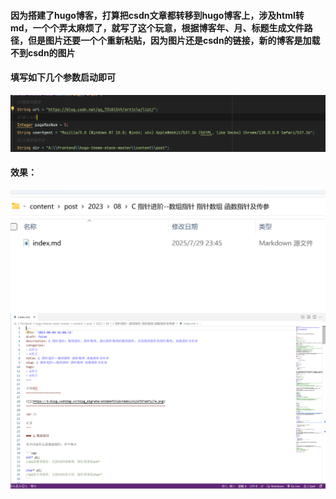 #### 因为搭建了hugo博客，打算把csdn文章都转移到hugo博客上，涉及html转md，一个个弄太麻烦了，就写了这个玩意，根据博客年、月、标题生成文件路径，但是图片还要一个个重新粘贴，因为图片还是csdn的链接，新的博客是加载不到csdn的图片
#### 填写如下几个参数启动即可
![img.png](img.png)
#### 效果：
![img_1.png](img_1.png)
![img_2.png](img_2.png)